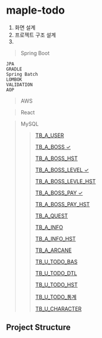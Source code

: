 # maple-todo
1. 화면 설계
2. 프로젝트 구조 설계
3. 

> Spring Boot
>   
    JPA
    GRADLE
    Spring Batch
    LOMBOK
    VALIDATION
    AOP
  
  
> AWS

> React

> MySQL
>   > [TB_A_USER](https://www.github.com/kimmoonkyung)
>   > 
>   > [TB_A_BOSS ✓](https://github.com/kimmoonkyung/maple-todo/blob/main/table_info/TB_A_BOSS.md)
>   > 
>   > [TB_A_BOSS_HST](https://github.com/kimmoonkyung/maple-todo/blob/main/table_info/TB_A_BOSS_HST.md)
>   >
>   > [TB_A_BOSS_LEVEL ✓](https://github.com/kimmoonkyung/maple-todo/blob/main/table_info/TB_A_BOSS_LEVEL.md)
>   > 
>   > [TB_A_BOSS_LEVLE_HST](https://github.com/kimmoonkyung/maple-todo/blob/main/table_info/TB_A_BOSS_LEVEL_HST.md)
>   >
>   > [TB_A_BOSS_PAY ✓](https://github.com/kimmoonkyung/maple-todo/blob/main/table_info/TB_A_BOSS_PAY.md)
>   > 
>   > [TB_A_BOSS_PAY_HST](https://github.com/kimmoonkyung/maple-todo/blob/main/table_info/TB_A_BOSS_PAY_HST.md)
>   > 
>   > [TB_A_QUEST]()
>   > 
>   > [TB_A_INFO](https://github.com/kimmoonkyung/maple-todo/blob/main/table_info/TB_A_INFO.md)
>   >
>   > [TB_A_INFO_HST](https://github.com/kimmoonkyung/maple-todo/blob/main/table_info/TB_A_INFO_HST.md)
>   > 
>   > [TB_A_ARCANE]()
>   > 
>   > [TB_U_TODO_BAS]()
>   >
>   > [TB_U_TODO_DTL]()
>   > 
>   > [TB_U_TODO_HST]()
>   > 
>   > [TB_U_TODO_통계]()
>   > 
>   > [TB_U_CHARACTER]()
>   > 


## Project Structure
